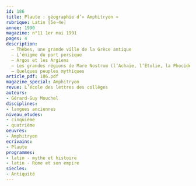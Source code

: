 ```yaml
---
id: 186
title: Plaute : géographie d’« Amphitryon » 
rubrique: Latin [5e-4e]
annee: 1990
magazine: n°11 1er mai 1991
pages: 4
description: 
  – Thèbes, une grande ville de la Grèce antique
  – L’énigme du port persique
  – Argos et les Argiens
  – Les grandes régions de Mare Nostrum (l’Achaïe, l’Étolie, la Phocide, la mer Égée, la Crète, l’Ionie)
  – Quelques peuples mythiques
article_pdf: 186.pdf
magazine_special: Amphitryon
revue: L’école des lettres des collèges
auteurs:
- Gérard-Guy Mouchel
disciplines:
- langues anciennes
niveau_etudes:
- cinquième
- quatrième
oeuvres:
- Amphitryon
ecrivains:
- Plaute
programmes:
- latin - mythe et histoire
- latin - Rome et son empire
siecles:
- Antiquité
---
```

